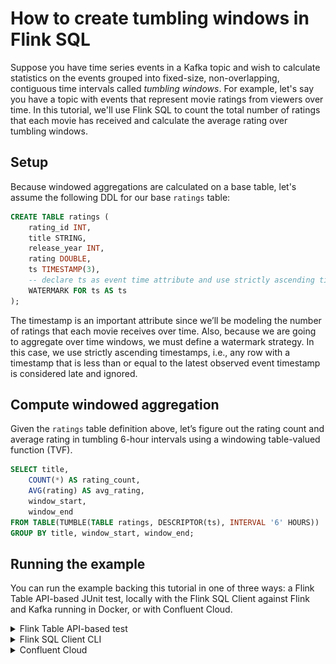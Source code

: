 # How to create tumbling windows in Flink SQL

Suppose you have time series events in a Kafka topic and wish to calculate statistics on the events grouped into 
fixed-size, non-overlapping, contiguous time intervals called *tumbling windows*. For example, let's say you have a topic
with events that represent movie ratings from viewers over time. In this tutorial, we'll use Flink SQL to count the 
total number of ratings that each movie has received and calculate the average rating over tumbling windows.

## Setup

Because windowed aggregations are calculated on a base table, let's assume the following DDL for our base `ratings` table:

```sql
CREATE TABLE ratings (
    rating_id INT,
    title STRING,
    release_year INT,
    rating DOUBLE,
    ts TIMESTAMP(3),
    -- declare ts as event time attribute and use strictly ascending timestamp watermark strategy
    WATERMARK FOR ts AS ts
);
```

The timestamp is an important attribute since we’ll be modeling the number of ratings that each movie receives over time.
Also, because we are going to aggregate over time windows, we must define a watermark strategy. In this case, we use
strictly ascending timestamps, i.e., any row with a timestamp that is less than or equal to the latest observed event
timestamp is considered late and ignored.

## Compute windowed aggregation

Given the `ratings` table definition above, let’s figure out the rating count and average rating in tumbling 6-hour
intervals using a windowing table-valued function (TVF).

```sql
SELECT title,
    COUNT(*) AS rating_count,
    AVG(rating) AS avg_rating,
    window_start,
    window_end
FROM TABLE(TUMBLE(TABLE ratings, DESCRIPTOR(ts), INTERVAL '6' HOURS))
GROUP BY title, window_start, window_end;
```

## Running the example

You can run the example backing this tutorial in one of three ways: a Flink Table API-based JUnit test, locally with the Flink SQL Client 
against Flink and Kafka running in Docker, or with Confluent Cloud.

<details>
  <summary>Flink Table API-based test</summary>

  #### Prerequisites

  * Java 17, e.g., follow the OpenJDK installation instructions [here](https://openjdk.org/install/) if you don't have Java. 
  * Docker running via [Docker Desktop](https://docs.docker.com/desktop/) or [Docker Engine](https://docs.docker.com/engine/install/)

  #### Run the test

Run the following command to execute [FlinkSqlTumblingWindowTest#testTumblingWindows](src/test/java/io/confluent/developer/FlinkSqlTumblingWindowTest.java):

  ```plaintext
  ./gradlew clean :tumbling-windows:flinksql:test
  ```

  The test starts Kafka and Schema Registry with [Testcontainers](https://testcontainers.com/), runs the Flink SQL commands
  above against a local Flink `StreamExecutionEnvironment`, and ensures that tumbling window query results are what we expect.
</details>

<details>
  <summary>Flink SQL Client CLI</summary>

  #### Prerequisites

  * Docker running via [Docker Desktop](https://docs.docker.com/desktop/) or [Docker Engine](https://docs.docker.com/engine/install/)
  * [Docker Compose](https://docs.docker.com/compose/install/). Ensure that the command `docker compose version` succeeds.

  #### Run the commands

  First, start Flink and Kafka:

  ```shell
  docker compose -f ./docker/docker-compose-flinksql.yml up -d
  ```

  Next, open the Flink SQL Client CLI:

  ```shell
  docker exec -it flink-sql-client sql-client.sh
  ```

  Finally, run following SQL statements to create the `ratings` table backed by Kafka running in Docker, populate it with
  test data, and run the tumbling windows query.

  ```sql
  CREATE TABLE ratings (
      rating_id INT,
      title STRING,
      release_year INT,
      rating DOUBLE,
      ts TIMESTAMP(3),
      -- declare ts as event time attribute and use strictly ascending timestamp watermark strategy
      WATERMARK FOR ts AS ts
  ) WITH (
      'connector' = 'kafka',
      'topic' = 'ratings',
      'properties.bootstrap.servers' = 'broker:9092',
      'scan.startup.mode' = 'earliest-offset',
      'key.format' = 'raw',
      'key.fields' = 'rating_id',
      'value.format' = 'avro-confluent',
      'value.avro-confluent.url' = 'http://schema-registry:8081',
      'value.fields-include' = 'EXCEPT_KEY'
  );
  ```

  ```sql
  INSERT INTO ratings VALUES
      (0, 'Die Hard', 1998, 8.2, TO_TIMESTAMP('2023-07-09 01:00:00')),
      (1, 'The Big Lebowski', 1998, 4.2, TO_TIMESTAMP('2023-07-09 02:00:00')),
      (2, 'Die Hard', 1998, 4.5, TO_TIMESTAMP('2023-07-09 05:00:00')),
      (3, 'The Big Lebowski', 1998, 9.9, TO_TIMESTAMP('2023-07-09 06:30:00')),
      (4, 'Die Hard', 1998, 5.1, TO_TIMESTAMP('2023-07-09 07:00:00')),
      (5, 'Tree of Life', 2011, 5.6, TO_TIMESTAMP('2023-07-09 08:00:00')),
      (6, 'Tree of Life', 2011, 4.9, TO_TIMESTAMP('2023-07-09 09:00:00')),
      (7, 'A Walk in the Clouds', 1995, 3.6, TO_TIMESTAMP('2023-07-09 12:00:00')),
      (8, 'A Walk in the Clouds', 1995, 6.0, TO_TIMESTAMP('2023-07-09 15:00:00')),
      (9, 'Super Mario Bros.', 1993, 3.5, TO_TIMESTAMP('2023-07-09 18:30:00')),
      (10, 'A Walk in the Clouds', 1995, 4.6, TO_TIMESTAMP('2023-07-10 01:00:00'));
  ```

  ```sql
  SELECT title,
      COUNT(*) AS rating_count,
      AVG(rating) AS avg_rating,
      window_start,
      window_end
  FROM TABLE(TUMBLE(TABLE ratings, DESCRIPTOR(ts), INTERVAL '6' HOURS))
  GROUP BY title, window_start, window_end;
  ```

  The query output should look like this:

  ```plaintext
                            title         rating_count                     avg_rating            window_start              window_end
                         Die Hard                    2                           6.35 2023-07-09 00:00:00.000 2023-07-09 06:00:00.000
                 The Big Lebowski                    1                            4.2 2023-07-09 00:00:00.000 2023-07-09 06:00:00.000
                         Die Hard                    1                            5.1 2023-07-09 06:00:00.000 2023-07-09 12:00:00.000
                     Tree of Life                    2                           5.25 2023-07-09 06:00:00.000 2023-07-09 12:00:00.000
                 The Big Lebowski                    1                            9.9 2023-07-09 06:00:00.000 2023-07-09 12:00:00.000
             A Walk in the Clouds                    2                            4.8 2023-07-09 12:00:00.000 2023-07-09 18:00:00.000
                Super Mario Bros.                    1                            3.5 2023-07-09 18:00:00.000 2023-07-10 00:00:00.000
  ```

  When you are finished, clean up the containers used for this tutorial by running:

  ```shell
  docker compose -f ./docker/docker-compose-flinksql.yml down
  ```

</details>

<details>
  <summary>Confluent Cloud</summary>

  #### Prerequisites

  * A [Confluent Cloud](https://confluent.cloud/signup) account
  * A Flink compute pool created in Confluent Cloud. Follow [this](https://docs.confluent.io/cloud/current/flink/get-started/quick-start-cloud-console.html) quick start to create one.

  #### Run the commands

  In the Confluent Cloud Console, navigate to your environment and then click the `Open SQL Workspace` button for the compute
  pool that you have created.

  Select the default catalog (Confluent Cloud environment) and database (Kafka cluster) to use with the dropdowns at the top right.

  Finally, run following SQL statements to create the `ratings` table, populate it with test data, and run the tumbling windows query.

  ```sql
  CREATE TABLE ratings (
      rating_id INT,
      title STRING,
      release_year INT,
      rating DOUBLE,
      ts TIMESTAMP(3),
      -- declare ts as event time attribute and use strictly ascending timestamp watermark strategy
      WATERMARK FOR ts AS ts
  );
  ```

  ```sql
  INSERT INTO ratings VALUES
      (0, 'Die Hard', 1998, 8.2, TO_TIMESTAMP('2023-07-09 01:00:00')),
      (1, 'The Big Lebowski', 1998, 4.2, TO_TIMESTAMP('2023-07-09 02:00:00')),
      (2, 'Die Hard', 1998, 4.5, TO_TIMESTAMP('2023-07-09 05:00:00')),
      (3, 'The Big Lebowski', 1998, 9.9, TO_TIMESTAMP('2023-07-09 06:30:00')),
      (4, 'Die Hard', 1998, 5.1, TO_TIMESTAMP('2023-07-09 07:00:00')),
      (5, 'Tree of Life', 2011, 5.6, TO_TIMESTAMP('2023-07-09 08:00:00')),
      (6, 'Tree of Life', 2011, 4.9, TO_TIMESTAMP('2023-07-09 09:00:00')),
      (7, 'A Walk in the Clouds', 1995, 3.6, TO_TIMESTAMP('2023-07-09 12:00:00')),
      (8, 'A Walk in the Clouds', 1995, 6.0, TO_TIMESTAMP('2023-07-09 15:00:00')),
      (9, 'Super Mario Bros.', 1993, 3.5, TO_TIMESTAMP('2023-07-09 18:30:00')),
      (10, 'A Walk in the Clouds', 1995, 4.6, TO_TIMESTAMP('2023-07-10 01:00:00'));
  ```

  ```sql
  SELECT title,
      COUNT(*) AS rating_count,
      AVG(rating) AS avg_rating,
      window_start
  FROM TABLE(TUMBLE(TABLE ratings, DESCRIPTOR(ts), INTERVAL '6' HOURS))
  GROUP BY title, window_start;
  ```

  The query output should look like this:

  ![](img/query-output.png)
